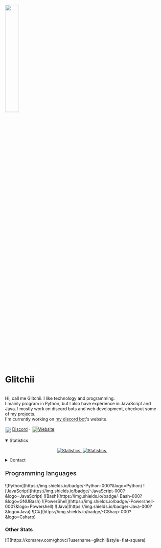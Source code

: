<div>
	<p>
		<img src="https://avatars2.githubusercontent.com/u/46096865?s=460&u=c17d80c0914eb1efe02ebe9aeba11b1e3cf9212a" width="30%">
	<h1>Glitchii</h1>
	<br>
	<div>
		Hi, call me Glitchii. I like technology and programming.<br>
		I mainly program in Python, but I also have experience in JavaScript and Java.
		I mostly work on discord bots and web development, checkout some of my projects.<br>
		I'm currently working on <a href="https://discord.com/oauth2/authorize?client_id=663074487335649292&scope=bot&permissions=1479928959"> my discord bot</a>'s website.
	</div>
	</p>
	<div>
		<div>
			<img src="https://camo.githubusercontent.com/a06693be73e2ebd51c2a14ca290be2c0bcae9c68681c4dbc449a6f956ad84e1f/68747470733a2f2f696d672e69636f6e73382e636f6d2f636f6c6f722f313630302f646973636f72642d6e65772d6c6f676f2e706e67" width="19px" style="text-align:center" align="center">
			<a href="https://discord.com/users/642791754160013312">Discord</a>︲<img src="https://avatars2.githubusercontent.com/u/46096865?s=460&u=c17d80c0914eb1efe02ebe9aeba11b1e3cf9212a" width="20px" style="text-align:center" align="center"><a href="https://glitchii.github.io/">Website</a>
		</div>
	</div>
	<br>
	<details style="cursor: pointer;" open>
		<summary>Statistics</summary>
		<p align=center>
			<a href="https://github.com/glitchii">
				<!--   <img align="center" src="https://github-readme-stats.vercel.app/api?username=glitchii&show_icons=true&include_all_commits=true&show_icons=true&title_color=303030&icon_color=303030&text_color=303030&bg_color=ffffff&hide_border=true" alt="Statistics." /> -->
				<!--   <img align="center" src="https://github-readme-stats.vercel.app/api/top-langs/?username=glitchii&show_icons=true&show_icons=true&title_color=000&icon_color=303030&text_color=303030&bg_color=ffffff&hide_border=true" alt="Statistics." /> -->
				<img align="center" src="https://github-readme-stats.vercel.app/api?username=glitchii&show_icons=true&include_all_commits=true&show_icons=true&title_color=fff&icon_color=f0f0f0&text_color=f0f0f0&bg_color=151b22&hide_border=true" alt="Statistics." />
				<img align="center" src="https://github-readme-stats.vercel.app/api/top-langs/?username=glitchii&show_icons=true&show_icons=true&title_color=&icon_color=f0f0f0&text_color=f0f0f0&bg_color=151b22&hide_border=true" alt="Statistics." />
			</a>
		</p>
	</details>
	<details style="cursor: pointer;">
		<summary style="margin-bottom: 3px">Contact</summary>
		     <img src="https://camo.githubusercontent.com/a06693be73e2ebd51c2a14ca290be2c0bcae9c68681c4dbc449a6f956ad84e1f/68747470733a2f2f696d672e69636f6e73382e636f6d2f636f6c6f722f313630302f646973636f72642d6e65772d6c6f676f2e706e67" width="19px " style="text-align:center" align="center">
		<a href="https://discord.com/users/642791754160013312">Discord: Λcє#0002</a>
		<br>
		     <img src="https://www.iconsdb.com/icons/preview/caribbean-blue/at-xxl.png" width="19px " style="text-align:center" align="center">
		<a href="mailto:hello@tempfile.site">Email: hello@tempfile.site</a>
		<br>     I'm quite active on discord, so feel free to message me there if you prefer
	</details>
	<div width="100%" height="1px" style="background: linear-gradient(to right, transparent, lightgrey, transparent); margin: 10px;"></div>
	<p style="font-size: 20px;  font-weight: 500;">Programming languages</p>
	![Python](https://img.shields.io/badge/-Python-000?&logo=Python)
	![JavaScript](https://img.shields.io/badge/-JavaScript-000?&logo=JavaScript)
	![Bash](https://img.shields.io/badge/-Bash-000?&logo=GNUBash)
	![PowerShell](https://img.shields.io/badge/-Powershell-000?&logo=Powershell)
	![Java](https://img.shields.io/badge/-Java-000?&logo=Java)
	![C#](https://img.shields.io/badge/-CSharp-000?&logo=Csharp)
	<br>
	<h3>Other Stats</h3>
	![](https://komarev.com/ghpvc/?username=glitchii&style=flat-square)
</div>

<!-- I used https://github.com/anuraghazra/github-readme-stats for the stats -->
